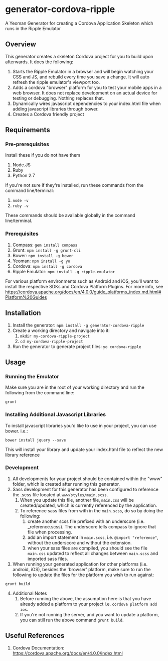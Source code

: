 # generator-cordova-ripple
A Yeoman Generator for creating a Cordova Application Skeleton which runs in the Ripple Emulator

## Overview
This generator creates a skeleton Cordova project for you to build upon afterwards. It does the following: 

1. Starts the Ripple Emulator in a browser and will begin watching your CSS and JS, and rebuild every time you save a change. It will auto refresh the ripple emulator's viewport too.
2. Adds a cordova "browser" platform for you to test your mobile apps in a web browser. It does not replace development on an actual device for testing or debugging. Nothing replaces that. 
3. Dynamically wires javascript dependencies to your index.html file when adding javascript libraries through bower. 
4. Creates a Cordova friendly project

## Requirements

### Pre-prerequisites
Install these if you do not have them

1. Node.JS
2. Ruby
3. Python 2.7

If you're not sure if they're installed, run these commands from the command line/terminal:

1. `node -v`
2. `ruby -v`

These commands should be available globally in the command line/terminal. 

### Prerequisites
1. Compass: `gem install compass`
2. Grunt: `npm install -g grunt-cli`
3. Bower: `npm install -g bower`
4. Yeoman: `npm install -g yo`
5. Cordova: `npm install -g cordova`
6. Ripple Emulator: `npm install -g ripple-emulator`

For various platform environments such as Android and iOS, you'll want to install the respective SDKs and Cordova Platform Plugins. For more info, see https://cordova.apache.org/docs/en/4.0.0/guide_platforms_index.md.html#Platform%20Guides

## Installation
1. Install the generator: `npm install -g generator-cordova-ripple`
2. Create a working directory and navigate into it:
    1. `mkdir my-cordova-ripple-project`
    2. `cd my-cordova-ripple-project`
3. Run the generator to generate project files: `yo cordova-ripple`

## Usage

### Running the Emulator
Make sure you are in the root of your working directory and run the following from the command line:  

`grunt`

### Installing Additional Javascript Libraries
To install javascript libraries you'd like to use in your project, you can use bower. i.e.:

`bower install jquery --save`

This will install your library and update your index.html file to reflect the new library reference

### Development

1. All developments for your project should be contained within the "www" folder, which is created after running this generator.
2. Sass development for this generator has been configured to reference the .scss file located at `www/styles/main.scss`. 
    1. When you update this file, another file, `main.css` will be created/updated, which is currently referenced by the application.
    2. To reference sass files from with in the `main.scss`, do so by doing the following: 
        1. create another scss file prefixed with an underscore (i.e. _reference.scss). The underscore tells compass to ignore that file when processing. 
        2. add an import statement in `main.scss`, i.e. `@import "reference"`, without the underscore and without the extension. 
        3. when your sass files are compiled, you should see the file `main.css` updated to reflect all changes between `main.scss` and imported sass files. 
3. When running your generated application for other platforms (i.e. android, iOS), besides the 'browser' platform, make sure to run the following to update the files for the platform you wish to run against: 

`grunt build`

4. Additional Notes
    1. Before running the above, the assumption here is that you have already added a platform to your project i.e. `cordova platform add ios`.
    2. If you're not running the server, and you want to update a platform, you can still run the above command `grunt build`.

## Useful References

1. Cordova Documentation: https://cordova.apache.org/docs/en/4.0.0/index.html


